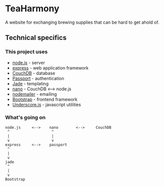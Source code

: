# TeaHarmony

A website for exchanging brewing supplies that can be hard to get ahold of.

## Technical specifics

### This project uses

- [node.js](http://nodejs.org) - server
- [express](http://expressjs.com/) - web application framework
- [CouchDB](http://couchdb.apache.org) - database
- [Passport](http://passportjs.org) - authentication
- [Jade](http://jade-lang.com) - templating
- [nano](https://github.com/dscape/nano) - CouchDB <--> node.js
- [nodemailer](https://github.com/andris9/Nodemailer) - emailing
- [Bootstrap](http://getbootstrap.com) - frontend framework
- [Underscore.js](http://underscorejs.org) - javascript utilities


### What's going on

    node.js     <-->    nano        <-->     CouchDB
     ^                   ^
     |                   |
     v                   v
    express     <-->    passport
     ^
     |
     v
    jade
     ^
     |
     v
    Bootstrap

